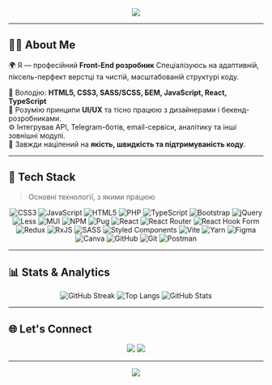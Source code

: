 <p align="center">
  <img src="https://capsule-render.vercel.app/api?type=waving&color=0:6C63FF,100:00C4CC&height=200&section=header&text=Hi%20There%20👋%20I'm%20Topchak&fontSize=40&fontAlignY=35&desc=Front-End%20Developer%20|%20Clean%20Code%20&%20Pixel-Perfect%20Designs&descAlignY=55&animation=fadeIn" />
</p>

---

## 👨‍💻 About Me

🌍 Я — професійний **Front-End розробник**
Спеціалізуюсь на адаптивній, піксель-перфект верстці та чистій, масштабованій структурі коду.  

🧠 Володію: **HTML5, CSS3, SASS/SCSS, БЕМ, JavaScript, React, TypeScript**  
🎨 Розумію принципи **UI/UX** та тісно працюю з дизайнерами і бекенд-розробниками.  
⚙️ Інтегрував API, Telegram-ботів, email-сервіси, аналітику та інші зовнішні модулі.  
🚀 Завжди націлений на **якість, швидкість та підтримуваність коду**.

---

## 💼 Tech Stack

> Основні технології, з якими працюю

<div align="center">
  
![CSS3](https://img.shields.io/badge/css3-%231572B6.svg?style=for-the-badge&logo=css3&logoColor=white) ![JavaScript](https://img.shields.io/badge/javascript-%23323330.svg?style=for-the-badge&logo=javascript&logoColor=%23F7DF1E) ![HTML5](https://img.shields.io/badge/html5-%23E34F26.svg?style=for-the-badge&logo=html5&logoColor=white) ![PHP](https://img.shields.io/badge/php-%23777BB4.svg?style=for-the-badge&logo=php&logoColor=white) ![TypeScript](https://img.shields.io/badge/typescript-%23007ACC.svg?style=for-the-badge&logo=typescript&logoColor=white) ![Bootstrap](https://img.shields.io/badge/bootstrap-%238511FA.svg?style=for-the-badge&logo=bootstrap&logoColor=white) ![jQuery](https://img.shields.io/badge/jquery-%230769AD.svg?style=for-the-badge&logo=jquery&logoColor=white) ![Less](https://img.shields.io/badge/less-2B4C80?style=for-the-badge&logo=less&logoColor=white) ![MUI](https://img.shields.io/badge/MUI-%230081CB.svg?style=for-the-badge&logo=mui&logoColor=white) ![NPM](https://img.shields.io/badge/NPM-%23CB3837.svg?style=for-the-badge&logo=npm&logoColor=white) ![Pug](https://img.shields.io/badge/Pug-FFF?style=for-the-badge&logo=pug&logoColor=A86454) ![React](https://img.shields.io/badge/react-%2320232a.svg?style=for-the-badge&logo=react&logoColor=%2361DAFB) ![React Router](https://img.shields.io/badge/React_Router-CA4245?style=for-the-badge&logo=react-router&logoColor=white) ![React Hook Form](https://img.shields.io/badge/React%20Hook%20Form-%23EC5990.svg?style=for-the-badge&logo=reacthookform&logoColor=white) ![Redux](https://img.shields.io/badge/redux-%23593d88.svg?style=for-the-badge&logo=redux&logoColor=white) ![RxJS](https://img.shields.io/badge/rxjs-%23B7178C.svg?style=for-the-badge&logo=reactivex&logoColor=white) ![SASS](https://img.shields.io/badge/SASS-hotpink.svg?style=for-the-badge&logo=SASS&logoColor=white) ![Styled Components](https://img.shields.io/badge/styled--components-DB7093?style=for-the-badge&logo=styled-components&logoColor=white) ![Vite](https://img.shields.io/badge/vite-%23646CFF.svg?style=for-the-badge&logo=vite&logoColor=white) ![Yarn](https://img.shields.io/badge/yarn-%232C8EBB.svg?style=for-the-badge&logo=yarn&logoColor=white) ![Figma](https://img.shields.io/badge/figma-%23F24E1E.svg?style=for-the-badge&logo=figma&logoColor=white) ![Canva](https://img.shields.io/badge/Canva-%2300C4CC.svg?style=for-the-badge&logo=Canva&logoColor=white) ![GitHub](https://img.shields.io/badge/github-%23121011.svg?style=for-the-badge&logo=github&logoColor=white) ![Git](https://img.shields.io/badge/git-%23F05033.svg?style=for-the-badge&logo=git&logoColor=white) ![Postman](https://img.shields.io/badge/Postman-FF6C37?style=for-the-badge&logo=postman&logoColor=white)

</div>

---

## 📊 Stats & Analytics

<div align="center">

![GitHub Streak](https://streak-stats.demolab.com?user=Topchak&theme=tokyonight&hide_border=true)
![Top Langs](https://github-readme-stats.vercel.app/api/top-langs/?username=Topchak&layout=compact&theme=tokyonight&hide_border=true)
![GitHub Stats](https://github-readme-stats.vercel.app/api?username=Topchak&show_icons=true&theme=tokyonight&hide_border=true)

</div>

---

## 🌐 Let's Connect

<p align="center">
  <a href="https://www.linkedin.com/in/слава-топчак-7981912a9/"><img src="https://img.shields.io/badge/-LinkedIn-0077B5?style=for-the-badge&logo=linkedin&logoColor=white"/></a>
  <a href="mailto:ukr.cptn.cook@gmail.com"><img src="https://img.shields.io/badge/-Email-D14836?style=for-the-badge&logo=gmail&logoColor=white"/></a>
</p>

---

<p align="center">
  <img src="https://capsule-render.vercel.app/api?type=waving&color=0:00C4CC,100:6C63FF&height=120&section=footer"/>
</p>
